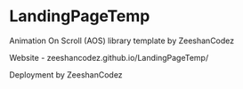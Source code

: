 # LandingPageTemp
Animation On Scroll (AOS) library template by ZeeshanCodez

Website - zeeshancodez.github.io/LandingPageTemp/

Deployment by ZeeshanCodez 
